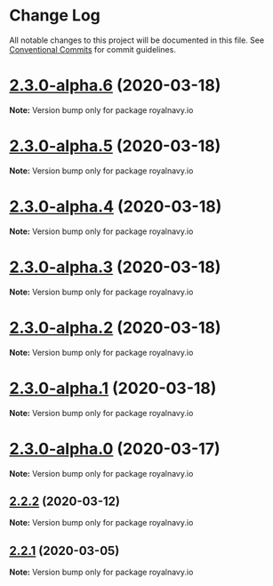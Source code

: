 # Change Log

All notable changes to this project will be documented in this file.
See [Conventional Commits](https://conventionalcommits.org) for commit guidelines.

# [2.3.0-alpha.6](https://github.com/Royal-Navy/standards-toolkit/compare/2.3.0-alpha.5...2.3.0-alpha.6) (2020-03-18)

**Note:** Version bump only for package royalnavy.io





# [2.3.0-alpha.5](https://github.com/Royal-Navy/standards-toolkit/compare/2.3.0-alpha.4...2.3.0-alpha.5) (2020-03-18)

**Note:** Version bump only for package royalnavy.io





# [2.3.0-alpha.4](https://github.com/Royal-Navy/standards-toolkit/compare/2.3.0-alpha.3...2.3.0-alpha.4) (2020-03-18)

**Note:** Version bump only for package royalnavy.io





# [2.3.0-alpha.3](https://github.com/Royal-Navy/standards-toolkit/compare/2.3.0-alpha.2...2.3.0-alpha.3) (2020-03-18)

**Note:** Version bump only for package royalnavy.io





# [2.3.0-alpha.2](https://github.com/Royal-Navy/standards-toolkit/compare/2.3.0-alpha.1...2.3.0-alpha.2) (2020-03-18)

**Note:** Version bump only for package royalnavy.io





# [2.3.0-alpha.1](https://github.com/Royal-Navy/standards-toolkit/compare/2.3.0-alpha.0...2.3.0-alpha.1) (2020-03-18)

**Note:** Version bump only for package royalnavy.io





# [2.3.0-alpha.0](https://github.com/Royal-Navy/standards-toolkit/compare/2.2.1...2.3.0-alpha.0) (2020-03-17)

**Note:** Version bump only for package royalnavy.io





## [2.2.2](https://github.com/Royal-Navy/standards-toolkit/compare/2.2.1...2.2.2) (2020-03-12)

**Note:** Version bump only for package royalnavy.io





## [2.2.1](https://github.com/Royal-Navy/standards-toolkit/compare/2.2.0...2.2.1) (2020-03-05)

**Note:** Version bump only for package royalnavy.io
